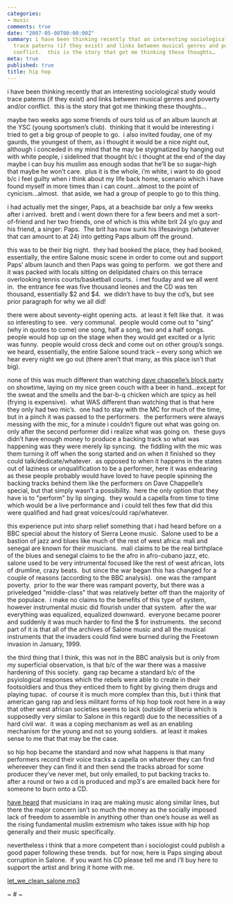 ```yaml
---
categories:
- music
comments: true
date: "2007-05-08T00:00:00Z"
summary: i have been thinking recently that an interesting sociological study would
  trace paterns (if they exist) and links between musical genres and poverty and/or
  conflict.  this is the story that got me thinking these thoughts…
meta: true
published: true
title: hip hop
---
```


i have been thinking recently that an interesting sociological study would trace paterns (if they exist) and links between musical genres and poverty and/or conflict.  this is the story that got me thinking these thoughts…

maybe two weeks ago some friends of ours told us of an album launch at the YSC (young sportsmen’s club).  thinking that it would be interesting i tried to get a big group of people to go.  i also invited fouday, one of my gaurds, the youngest of them, as i thought it would be a nice night out, although i conceded in my mind that he may be stygmatized by hanging out with white people, i sidelined that thought b/c i thought at the end of the day maybe i can buy his muslim ass enough sodas that he’ll be so sugar-high that maybe he won’t care.  plus it is the whole, i’m white, i want to do good b/c i feel guilty when i think about my life back home, scenario which i have found myself in more times than i can count…almost to the point of cynicism…almost.  that aside, we had a group of people to go to this thing.  

i had actually met the singer, Paps, at a beachside bar only a few weeks after i arrived.  brett and i went down there for a few beers and met a sort-of-friend and her two friends, one of which is this white brit 24 y/o guy and his friend, a singer: Paps.  The brit has now sunk his lifesavings (whatever that can amount to at 24) into getting Paps album off the ground.  

this was to be their big night.  they had booked the place, they had booked, essentially, the entire Salone music scene in order to come out and support Paps’ album launch and then Paps was going to perform.  we got there and it was packed with locals sitting on delipidated chairs on this terrace overlooking tennis courts/basketball courts.  i met fouday and we all went in.  the entrance fee was five thousand leones and the CD was ten thousand, essentially $2 and $4.  we didn’t have to buy the cd’s, but see prior paragraph for why we all did!  

there were about seventy-eight opening acts.  at least it felt like that.  it was so interesting to see.  very communal.  people would come out to "sing" (why in quotes to come) one song, half a song, two and a half songs.  people would hop up on the stage when they would get excited or a lyric was funny.  people would cross deck and come out on other group’s songs.  we heard, essentially, the entire Salone sound track – every song which we hear every night we go out (there aren’t that many, as this place isn’t that big).  

none of this was much different than watching [dave chappelle’s block party][1] on showtime, laying on my nice green couch with a beer in hand…except for the sweat and the smells and the bar-b-q chicken which are spicy as hell (frying is expensive).  what WAS different than watching that is that here they only had two mic’s.  one had to stay with the MC for much of the time, but in a pinch it was passed to the performers.  the performers were always messing with the mic, for a minute i couldn’t figure out what was going on.  only after the second performer did i realize what was going on.  these guys didn’t have enough money to produce a backing track so what was happening was they were merely lip syncing.  the fiddling with the mic was them turning it off when the song started and on when it finished so they could talk/dedicate/whatever.  as opposed to when it happens in the states out of laziness or unqualification to be a performer, here it was endearing as these people probably would have loved to have people spinning the backing tracks behind them like the performers on Dave Chappelle’s special, but that simply wasn’t a possibility.  here the only option that they have is to "perform" by lip singing.  they would a capella from time to time which would be a live performance and i could tell thes few that did this were qualified and had great voices/could rap/whatever.  

 [1]: http://www.amazon.com/Chappelles-Block-Party-Unrated-Widescreen/dp/B000FMH8RG/ref=sr_1_1/102-1712276-6191336?ie=UTF8&s=dvd&qid=1178625457&sr=1-1

this experience put into sharp relief something that i had heard before on a BBC special about the history of Sierra Leone music.  Salone used to be a bastion of jazz and blues like much of the rest of west africa: mali and senegal are known for their musicians.  mali claims to be the real birthplace of the blues and senegal claims to be the afro in afro-cubano jazz, etc.  salone used to be very intrumental focused like the rest of west african, lots of drumline, crazy beats.  but since the war began this has changed for a couple of reasons (according to the BBC analysis).  one was the rampant poverty.  prior to the war there was rampant poverty, but there was a priveledged "middle-class" that was relatively better off than the majority of the populace.  i make no claims to the benefits of this type of system, however instrumental music did flourish under that system.  after the war everything was equalized, equalized downward.  everyone became poorer and suddenly it was much harder to find the $ for instruments.  the second part of it is that all of the archives of Salone music and all the musical instruments that the invaders could find were burned during the Freetown invasion in January, 1999.  

the third thing that I think, this was not in the BBC analysis but is only from my superficial observation, is that b/c of the war there was a massive hardening of this society.  gang rap became a standard b/c of the psyiological responses which the rebels were able to create in their footsoldiers and thus they enticed them to fight by giving them drugs and playing tupac.  of course it is much more complex than this, but i think that american gang rap and less militant forms of hip hop took root here in a way that other west african societies seems to lack (outside of liberia which is supposedly very similar to Salone in this regard) due to the necessities of a hard civil war.  it was a coping mechanism as well as an enabling mechanism for the young and not so young soldiers.  at least it makes sense to me that that may be the case.

so hip hop became the standard and now what happens is that many performers record their voice tracks a capella on whatever they can find whereever they can find it and then send the tracks abroad for some producer they’ve never met, but only emailed, to put backing tracks to.  after a round or two a cd is produced and mp3′s are emailed back here for someone to burn onto a CD.  

[have heard][2] that musicians in iraq are making music along similar lines, but there the major concern isn’t so much the money as the socially imposed lack of freedom to assemble in anything other than one’s house as well as the rising fundamental muslim extremism who takes issue with hip hop generally and their music specifically.  

 [2]: http://www.amazon.com/I-Know-Im-Not-Alone/dp/B000G8NX9G/ref=sr_1_2/102-1712276-6191336?ie=UTF8&s=dvd&qid=1178625377&sr=1-2

nevertheless i think that a more competent than i sociologist could publish a good paper following these trends.  but for now, here is Paps singing about corruption in Salone.  if you want his CD please tell me and i’ll buy here to support the artist and bring it home with me.

[let\_we\_clean_salone.mp3][3] 

 [3]: http://caseykuhlman.typepad.com/underwater/files/05_let_we_clean_salone.mp3

~ # ~